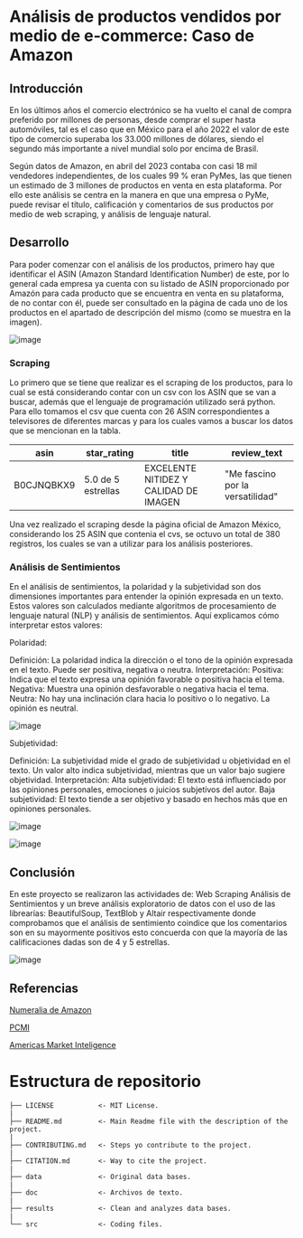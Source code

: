 # Análisis de productos vendidos por medio de e-commerce: Caso de Amazon

## Introducción

En los últimos años el comercio electrónico se ha vuelto el canal de compra preferido por millones de personas, desde comprar el super hasta automóviles, tal es el caso que en México para el año 2022 el valor de este tipo de comercio superaba los 33.000 millones de dólares, siendo el segundo más importante a nivel mundial solo por encima de Brasil. 

Según datos de Amazon, en abril del 2023 contaba con casi 18 mil vendedores independientes, de los cuales 99 % eran PyMes, las que tienen un estimado de 3 millones de productos en venta en esta plataforma. Por ello este análisis se centra en la manera en que una empresa o PyMe, puede revisar el título, calificación y comentarios de sus productos por medio de web scraping, y análisis de lenguaje natural. 

## Desarrollo

Para poder comenzar con  el análisis de los productos, primero hay que identificar el ASIN (Amazon Standard Identification Number) de este, por lo general cada empresa ya cuenta con su listado de ASIN proporcionado por Amazón para cada producto que se encuentra en  venta en su plataforma, de no contar con él, puede ser consultado en la página de cada uno de los productos en el apartado de descripción del mismo (como se muestra en la imagen). 

![image](https://github.com/jorgeherrerar/ProyectoFinal_MCD-DP1/assets/109696745/847e6b86-211e-490b-aaae-0e01fa9db911)


### Scraping
Lo primero que se tiene que realizar es el scraping de los productos, para lo cual se está considerando contar con un csv con los ASIN que se van a buscar, además que el lenguaje de programación utilizado será python. Para ello tomamos el csv que cuenta con 26 ASIN correspondientes a televisores de diferentes marcas y para los cuales vamos a buscar los datos que se mencionan en la tabla. 

|asin|star_rating|title|review_text|
|---|---|---|---|
|B0CJNQBKX9|5.0 de 5 estrellas|EXCELENTE NITIDEZ Y CALIDAD DE IMAGEN|"Me fascino por la versatilidad"|

Una vez realizado el scraping desde la página oficial de Amazon México, considerando los 25 ASIN que contenia el cvs, se octuvo un total de 380 registros, los cuales se van a utilizar para los análisis posteriores. 

### Análisis de Sentimientos
En el análisis de sentimientos, la polaridad y la subjetividad son dos dimensiones importantes para entender la opinión expresada en un texto. Estos valores son calculados mediante algoritmos de procesamiento de lenguaje natural (NLP) y análisis de sentimientos. Aquí explicamos cómo interpretar estos valores:

Polaridad:

Definición: La polaridad indica la dirección o el tono de la opinión expresada en el texto. Puede ser positiva, negativa o neutra.
Interpretación:
Positiva: Indica que el texto expresa una opinión favorable o positiva hacia el tema.
Negativa: Muestra una opinión desfavorable o negativa hacia el tema.
Neutra: No hay una inclinación clara hacia lo positivo o lo negativo. La opinión es neutral.

![image](https://github.com/jorgeherrerar/ProyectoFinal_MCD-DP1/assets/109696745/44953097-a614-4762-b780-e066aa3f5c3a)



Subjetividad:

Definición: La subjetividad mide el grado de subjetividad u objetividad en el texto. Un valor alto indica subjetividad, mientras que un valor bajo sugiere objetividad.
Interpretación:
Alta subjetividad: El texto está influenciado por las opiniones personales, emociones o juicios subjetivos del autor.
Baja subjetividad: El texto tiende a ser objetivo y basado en hechos más que en opiniones personales.

![image](https://github.com/jorgeherrerar/ProyectoFinal_MCD-DP1/assets/109696745/627b4cdf-a758-4db7-b734-fd74059739ee)


![image](https://github.com/jorgeherrerar/ProyectoFinal_MCD-DP1/assets/109696745/cd0346a0-7297-41c2-b300-51226a27b3dc)



## Conclusión

En este proyecto se realizaron las actividades de: Web Scraping Análisis de Sentimientos y  un breve análisis exploratorio de datos con el uso de las librearías: BeautifulSoup, TextBlob y Altair respectivamente donde comprobamos que el análisis de sentimiento coindice que los comentarios son en su mayormente positivos esto concuerda con que la mayoría de las calificaciones dadas son de 4 y 5 estrellas. 

![image](https://github.com/jorgeherrerar/ProyectoFinal_MCD-DP1/assets/109696745/e7d3507c-b9ec-4b73-9f49-d4a586f1d862)


## Referencias 
[Numeralia de Amazon](https://vender.amazon.com.mx/sellerblog/amazon-conecta#:~:text=Ciudad%20de%20M%C3%A9xico%2C%2027%20de%20abril%20de%202023.&text=Actualmente%2C%20Amazon%20M%C3%A9xico%20cuenta%20con,57%2C000%20empleos%20directos%20e%20indirectos.)

[PCMI](https://paymentscmi.com/our-services/latin-america-e-commerce-digital-payments-data/?utm_source=Website&utm_medium=AMI+site)

[Americas Market Inteligence](https://americasmi.com/insights/lo-que-mas-compran-los-mexicanos-por-internet/)



# Estructura de repositorio


    ├── LICENSE           <- MIT License.  
    |  
    ├── README.md         <- Main Readme file with the description of the project.  
    |  
    ├── CONTRIBUTING.md   <- Steps yo contribute to the project.  
    |  
    ├── CITATION.md       <- Way to cite the project.  
    |  
    ├── data              <- Original data bases.  
    |  
    ├── doc               <- Archivos de texto.  
    |  
    ├── results           <- Clean and analyzes data bases.  
    |  
    └── src               <- Coding files.  
